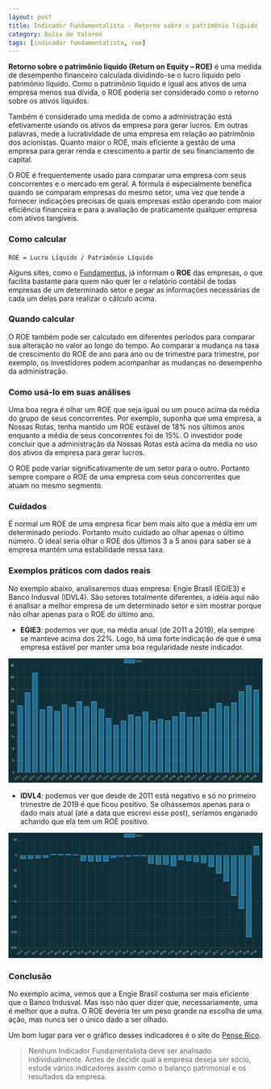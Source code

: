 ```yaml
---
layout: post
title: Indicador Fundamentalista - Retorno sobre o patrimônio líquido (ROE)
category: Bolsa de Valores
tags: [indicador fundamentalista, roe]
---
```


**Retorno sobre o patrimônio líquido (Return on Equity – ROE)** é uma medida de desempenho financeiro calculada dividindo-se o lucro líquido pelo patrimônio líquido. Como o patrimônio líquido é igual aos ativos de uma empresa menos sua dívida, o ROE poderia ser considerado como o retorno sobre os ativos líquidos.

Também é considerado uma medida de como a administração está efetivamente usando os ativos da empresa para gerar lucros. Em outras palavras, mede a lucratividade de uma empresa em relação ao patrimônio dos acionistas. Quanto maior o ROE, mais eficiente a gestão de uma empresa para gerar renda e crescimento a partir de seu financiamento de capital.

O ROE é frequentemente usado para comparar uma empresa com seus concorrentes e o mercado em geral. A fórmula é especialmente benéfica quando se comparam empresas do mesmo setor, uma vez que tende a fornecer indicações precisas de quais empresas estão operando com maior eficiência financeira e para a avaliação de praticamente qualquer empresa com ativos tangíveis.

### Como calcular

`ROE = Lucro Líquido / Patrimônio Líquido`

Alguns sites, como o [Fundamentus](http://www.fundamentus.com.br/), já informam o **ROE** das empresas, o que facilita bastante para quem não quer ler o relatório contábil de todas empresas de um determinado setor e pegar as informações necessárias de cada um delas para realizar o cálculo acima.

### Quando calcular

O ROE também pode ser calculado em diferentes períodos para comparar sua alteração no valor ao longo do tempo. Ao comparar a mudança na taxa de crescimento do ROE de ano para ano ou de trimestre para trimestre, por exemplo, os investidores podem acompanhar as mudanças no desempenho da administração.

### Como usá-lo em suas análises

Uma boa regra é olhar um ROE que seja igual ou um pouco acima da média do grupo de seus concorrentes. Por exemplo, suponha que uma empresa, a Nossas Rotas, tenha mantido um ROE estável de 18% nos últimos anos enquanto a média de seus concorrentes foi de 15%. O investidor pode concluir que a administração da Nossas Rotas está acima da média no uso dos ativos da empresa para gerar lucros.

O ROE pode variar significativamente de um setor para o outro. Portanto sempre compare o ROE de uma empresa com seus concorrentes que atuam no mesmo segmento.

### Cuidados

É normal um ROE de uma empresa ficar bem mais alto que a média em um determinado período. Portanto muito cuidado ao olhar apenas o último número. O ideal seria olhar o ROE dos últimos 3 a 5 anos para saber se a empresa mantém uma estabilidade nessa taxa.

### Exemplos práticos com dados reais

No exemplo abaixo, analisaremos duas empresa: Engie Brasil (EGIE3) e Banco Indusval (IDVL4). São setores totalmente diferentes, a idéia aqui não é analisar a melhor empresa de um determinado setor e sim mostrar porque não olhar apenas para o ROE do último ano.

- **EGIE3**: podemos ver que, na média anual (de 2011 a 2019), ela sempre se manteve acima dos 22%. Logo, há uma forte indicação de que é uma empresa estável por manter uma boa regularidade neste indicador.

![EGIE3 - ROE](../../images/egie3-roe.png)

- **IDVL4**: podemos ver que desde de 2011 está negativo e só no primeiro trimestre de 2019 é que ficou positivo. Se olhássemos apenas para o dado mais atual (até a data que escrevi esse post), seríamos enganado achando que ela tem um ROE positivo.

![IDVL4 - ROE](../../images/idvl4-roe.png)

### Conclusão

No exemplo acima, vemos que a Engie Brasil costuma ser mais eficiente que o Banco Indusval. Mas isso não quer dizer que, necessariamente, uma é melhor que a outra. O ROE deveria ter um peso grande na escolha de uma ação, mas nunca ser o único dado a ser olhado.

Um bom lugar para ver o gráfico desses indicadores é o site do [Pense Rico](https://vicenteguimaraes.penserico.com/).

> Nenhum Indicador Fundamentalista deve ser analisado individualmente. Antes de decidir qual a empresa deseja ser sócio, estude vários indicadores assim como o balanço patrimonial e os resultados da empresa. 